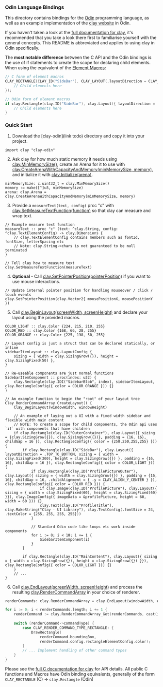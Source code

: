 ### Odin Language Bindings

This directory contains bindings for the [Odin](odin-lang.org) programming language, as well as an example implementation of the [clay website](https://nicbarker.com/clay) in Odin.

If you haven't taken a look at the [full documentation for clay](https://github.com/nicbarker/clay/blob/main/README.md), it's recommended that you take a look there first to familiarise yourself with the general concepts. This README is abbreviated and applies to using clay in Odin specifically.

The **most notable difference** between the C API and the Odin bindings is the use of if statements to create the scope for declaring child elements. When using the equivalent of the [Element Macros](https://github.com/nicbarker/clay/blob/main/README.md#element-macros):


```C
// C form of element macros
CLAY_RECTANGLE(CLAY_ID("SideBar"), CLAY_LAYOUT(.layoutDirection = CLAY_TOP_TO_BOTTOM, .sizing = { .width = CLAY_SIZING_FIXED(300), .height = CLAY_SIZING_GROW() }, .padding = {16, 16}), CLAY_RECTANGLE_CONFIG(.color = COLOR_LIGHT), {
	// Child elements here
});
```

```C
// Odin form of element macros
if clay.Rectangle(clay.ID("SideBar"), clay.Layout({ layoutDirection = .TOP_TO_BOTTOM, sizing = { width = clay.SizingFixed(300), height = clay.SizingGrow({}) }, padding = {16, 16} }), clay.RectangleConfig({ color = COLOR_LIGHT })) {
	// Child elements here
}
```

### Quick Start

1. Download the [clay-odin](link todo) directory and copy it into your project.

```Odin
import clay "clay-odin"
```

2. Ask clay for how much static memory it needs using [clay.MinMemorySize()](https://github.com/nicbarker/clay/blob/main/README.md#clay_minmemorysize), create an Arena for it to use with [clay.CreateArenaWithCapacityAndMemory(minMemorySize, memory)](https://github.com/nicbarker/clay/blob/main/README.md#clay_createarenawithcapacityandmemory), and initialize it with [clay.Initialize(arena)](https://github.com/nicbarker/clay/blob/main/README.md#clay_initialize).

```Odin
minMemorySize: c.uint32_t = clay.MinMemorySize()
memory := make([^]u8, minMemorySize)
arena: clay.Arena = clay.CreateArenaWithCapacityAndMemory(minMemorySize, memory)
``` 

3. Provide a `measureText(text, config)` proc "c" with [clay.SetMeasureTextFunction(function)](https://github.com/nicbarker/clay/blob/main/README.md#clay_setmeasuretextfunction) so that clay can measure and wrap text.

```Odin
// Example measure text function
measureText :: proc "c" (text: ^clay.String, config: ^clay.TextElementConfig) -> clay.Dimensions {
    // clay.TextElementConfig contains members such as fontId, fontSize, letterSpacing etc
    // Note: clay.String->chars is not guaranteed to be null terminated
}

// Tell clay how to measure text
clay.SetMeasureTextFunction(measureText)
``` 

4. **Optional** - Call [clay.SetPointerPosition(pointerPosition)](https://github.com/nicbarker/clay/blob/main/README.md#clay_setpointerposition) if you want to use mouse interactions.

```Odin
// Update internal pointer position for handling mouseover / click / touch events
clay.SetPointerPosition(clay.Vector2{ mousePositionX, mousePositionY })
```

5. Call [clay.BeginLayout(screenWidth, screenHeight)](https://github.com/nicbarker/clay/blob/main/README.md#clay_beginlayout) and declare your layout using the provided macros.

```Odin
COLOR_LIGHT :: clay.Color {224, 215, 210, 255}
COLOR_RED :: clay.Color {168, 66, 28, 255}
COLOR_ORANGE :: clay.Color {225, 138, 50, 255}

// Layout config is just a struct that can be declared statically, or inline
sidebarItemLayout :: clay.LayoutConfig {
    sizing = { width = clay.SizingGrow({}), height = clay.SizingFixed(50) },
}

// Re-useable components are just normal functions
SidebarItemComponent :: proc(index: u32) {
    clay.Rectangle(clay.IDI("SidebarBlob", index), sidebarItemLayout, clay.RectangleConfig({ color = COLOR_ORANGE })) {}
}

// An example function to begin the "root" of your layout tree
Clay_RenderCommandArray CreateLayout() {
    Clay_BeginLayout(windowWidth, windowHeight)

    // An example of laying out a UI with a fixed width sidebar and flexible width main content
	// NOTE: To create a scope for child components, the Odin api uses `if` with components that have children
    if clay.Rectangle(clay.ID("OuterContainer"), clay.Layout({ sizing = {clay.SizingGrow({}), clay.SizingGrow({})}, padding = {16, 16}, childGap = 16 }), clay.RectangleConfig({ color = {250,250,255,255} })) {
        if clay.Rectangle(clay.ID("SideBar"), clay.Layout({ layoutDirection = .TOP_TO_BOTTOM, sizing = { width = clay.SizingFixed(300), height = clay.SizingGrow({}) }, padding = {16, 16}, childGap = 16 }), clay.RectangleConfig({ color = COLOR_LIGHT })) {
            if clay.Rectangle(clay.ID("ProfilePictureOuter"), clay.Layout({ sizing = { width = clay.SizingGrow({}) }, padding = {16, 16}, childGap = 16, .childAlignment = { .y = CLAY_ALIGN_Y_CENTER } }), clay.RectangleConfig({ color = COLOR_RED })) {
                if clay.Image(clay.ID("ProfilePicture"), clay.Layout({ sizing = { width = clay.SizingFixed(60), height = clay.SizingFixed(60) }}), clay.ImageConfig({ imageData = &profilePicture, height = 60, width = 60 })) {}
                clay.Text(clay.ID("ProfileTitle"), clay.MakeString("Clay - UI Library"), clay.TextConfig(.fontSize = 24, .textColor = {255, 255, 255, 255}))
            }

            // Standard Odin code like loops etc work inside components
			for i := 0; i < 10; i += 1 {
                SidebarItemComponent(i)
            }
        }

        if clay.Rectangle(clay.ID("MainContent"), clay.Layout({ sizing = { width = clay.SizingGrow({}), height = clay.SizingGrow({}) }}), clay.RectangleConfig({ color = COLOR_LIGHT })) {}
    }
    // ...
}
```

6. Call [clay.EndLayout(screenWidth, screenHeight)](https://github.com/nicbarker/clay/blob/main/README.md#clay_endlayout) and process the resulting [clay.RenderCommandArray](https://github.com/nicbarker/clay/blob/main/README.md#clay_rendercommandarray) in your choice of renderer.

```C
renderCommands: clay.RenderCommandArray = clay.EndLayout(windowWidth, windowHeight);

for i := 0; i < renderCommands.length; i += 1 {
	renderCommand := clay.RenderCommandArray_Get(renderCommands, cast(i32)i)
    
    switch (renderCommand->commandType) {
        case CLAY_RENDER_COMMAND_TYPE_RECTANGLE: {
            DrawRectangle(
                renderCommand.boundingBox,
                renderCommand.config.rectangleElementConfig.color);
        }
        // ... Implement handling of other command types
    }
}
```

Please see the [full C documentation for clay](https://github.com/nicbarker/clay/blob/main/README.md) for API details. All public C functions and Macros have Odin binding equivalents, generally of the form `CLAY_RECTANGLE` (C) -> `clay.Rectangle` (Odin)
